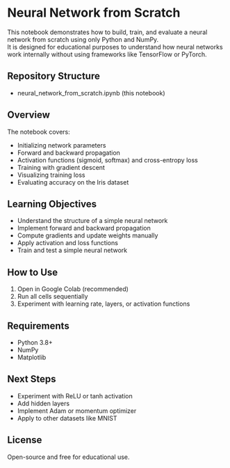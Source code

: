 # Neural Network from Scratch

This notebook demonstrates how to build, train, and evaluate a neural network from scratch using only Python and NumPy.  
It is designed for educational purposes to understand how neural networks work internally without using frameworks like TensorFlow or PyTorch.

## Repository Structure

- neural_network_from_scratch.ipynb (this notebook)

## Overview

The notebook covers:
- Initializing network parameters
- Forward and backward propagation
- Activation functions (sigmoid, softmax) and cross-entropy loss
- Training with gradient descent
- Visualizing training loss
- Evaluating accuracy on the Iris dataset

## Learning Objectives

- Understand the structure of a simple neural network
- Implement forward and backward propagation
- Compute gradients and update weights manually
- Apply activation and loss functions
- Train and test a simple neural network

## How to Use

1. Open in Google Colab (recommended)
2. Run all cells sequentially
3. Experiment with learning rate, layers, or activation functions

## Requirements

- Python 3.8+
- NumPy
- Matplotlib

## Next Steps

- Experiment with ReLU or tanh activation
- Add hidden layers
- Implement Adam or momentum optimizer
- Apply to other datasets like MNIST

## License

Open-source and free for educational use.
